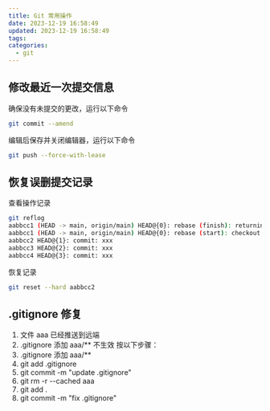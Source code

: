 ```yaml
---
title: Git 常用操作
date: 2023-12-19 16:58:49
updated: 2023-12-19 16:58:49
tags: 
categories:
  - git
---
```

## 修改最近一次提交信息
确保没有未提交的更改，运行以下命令
```bash
git commit --amend
```
编辑后保存并关闭编辑器，运行以下命令
```bash
git push --force-with-lease
```
## 恢复误删提交记录
查看操作记录
```bash
git reflog
aabbcc1 (HEAD -> main, origin/main) HEAD@{0}: rebase (finish): returning to xxx
aabbcc1 (HEAD -> main, origin/main) HEAD@{0}: rebase (start): checkout HEAD~1
aabbcc2 HEAD@{1}: commit: xxx
aabbcc3 HEAD@{2}: commit: xxx
aabbcc4 HEAD@{3}: commit: xxx
```
恢复记录
```bash
git reset --hard aabbcc2
```
## .gitignore 修复
1. 文件 aaa 已经推送到远端
2. .gitignore 添加 aaa/** 不生效
按以下步骤：
1. .gitignore 添加 aaa/**
2. git add .gitignore
3. git commit -m "update .gitignore"
4. git rm -r --cached aaa
5. git add .
6. git commit -m "fix .gitignore"